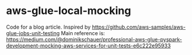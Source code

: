 # aws-glue-local-mocking
Code for a blog article. Inspired by https://github.com/aws-samples/aws-glue-jobs-unit-testing
Main reference is: https://medium.com/@dominikschauer/professional-aws-glue-pyspark-development-mocking-aws-services-for-unit-tests-e6c222e95933
